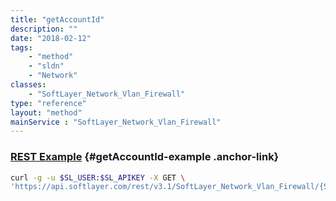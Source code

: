 ```yaml
---
title: "getAccountId"
description: ""
date: "2018-02-12"
tags:
    - "method"
    - "sldn"
    - "Network"
classes:
    - "SoftLayer_Network_Vlan_Firewall"
type: "reference"
layout: "method"
mainService : "SoftLayer_Network_Vlan_Firewall"
---
```


### [REST Example](#getAccountId-example) <a href="/article/rest/"><i class="fas fa-question"></i></a> {#getAccountId-example .anchor-link} 
```bash
curl -g -u $SL_USER:$SL_APIKEY -X GET \
'https://api.softlayer.com/rest/v3.1/SoftLayer_Network_Vlan_Firewall/{SoftLayer_Network_Vlan_FirewallID}/getAccountId'
```
